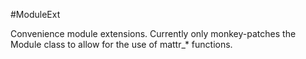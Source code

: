 #ModuleExt

Convenience module extensions. Currently only monkey-patches the Module
class to allow for the use of mattr_* functions.
